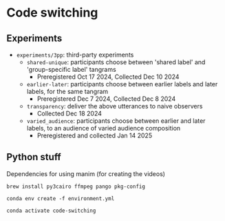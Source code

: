 # Code switching

## Experiments

- `experiments/3pp`: third-party experiments
    - `shared-unique`: participants choose between 'shared label' and 'group-specific label' tangrams
        - Preregistered Oct 17 2024, Collected Dec 10 2024
    - `earlier-later`: participants choose between earlier labels and later labels, for the same tangram
        - Preregistered Dec 7 2024, Collected Dec 8 2024
    - `transparency`: deliver the above utterances to naive observers 
        - Collected Dec 18 2024
    - `varied_audience`: participants choose between earlier and later labels, to an audience of varied audience composition
        - Preregistered and collected Jan 14 2025

## Python stuff

Dependencies for using manim (for creating the videos)

`brew install py3cairo ffmpeg pango pkg-config`

`conda env create -f environment.yml`

`conda activate code-switching`


